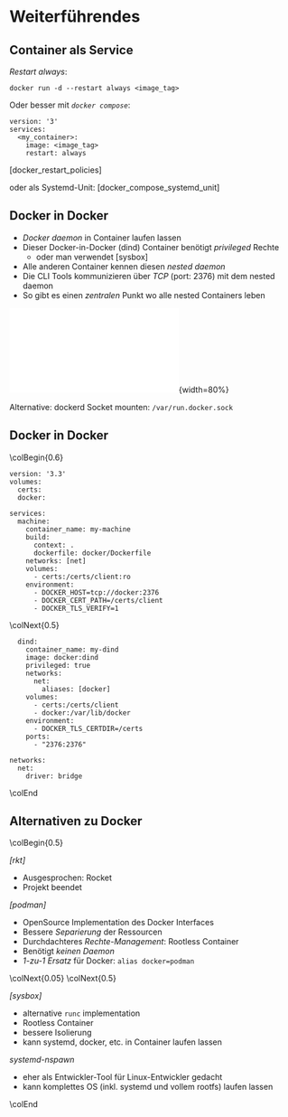 Weiterführendes
===============


Container als Service
---------------------

*Restart always*:

~~~ {.bash}
docker run -d --restart always <image_tag>
~~~

Oder besser mit *`docker compose`*:

~~~ {.yaml}
version: '3'
services:
  <my_container>:
    image: <image_tag>
    restart: always
~~~

[docker_restart_policies]

oder als Systemd-Unit: [docker_compose_systemd_unit]


Docker in Docker
----------------

* *Docker daemon* in Container laufen lassen
* Dieser Docker-in-Docker (dind) Container benötigt *privileged* Rechte
  * oder man verwendet [sysbox]
* Alle anderen Container kennen diesen *nested daemon*
* Die CLI Tools kommunizieren über *TCP* (port: 2376) mit dem nested daemon
* So gibt es einen *zentralen* Punkt wo alle nested Containers leben

![dind](images/dind.pdf){width=80%}

Alternative: dockerd Socket mounten: `/var/run.docker.sock`


Docker in Docker
----------------

\colBegin{0.6}

~~~ {.yaml}
version: '3.3'
volumes:
  certs:
  docker:

services:
  machine:
    container_name: my-machine
    build:
      context: .
      dockerfile: docker/Dockerfile
    networks: [net]
    volumes:
      - certs:/certs/client:ro
    environment:
      - DOCKER_HOST=tcp://docker:2376
      - DOCKER_CERT_PATH=/certs/client
      - DOCKER_TLS_VERIFY=1
~~~

\colNext{0.5}

~~~ {.yaml}
  dind:
    container_name: my-dind
    image: docker:dind
    privileged: true
    networks:
      net:
        aliases: [docker]
    volumes:
      - certs:/certs/client
      - docker:/var/lib/docker
    environment:
      - DOCKER_TLS_CERTDIR=/certs
    ports:
      - "2376:2376"

networks:
  net:
    driver: bridge
~~~

\colEnd


Alternativen zu Docker
----------------------

\colBegin{0.5}

*[rkt]*

* Ausgesprochen: Rocket
* Projekt beendet

*[podman]*

* OpenSource Implementation des Docker Interfaces
* Bessere *Separierung* der Ressourcen
* Durchdachteres *Rechte-Management*: Rootless Container
* Benötigt *keinen Daemon*
* *1-zu-1 Ersatz* für Docker: `alias docker=podman`

\colNext{0.05}
\colNext{0.5}

*[sysbox]*

* alternative `runc` implementation
* Rootless Container
* bessere Isolierung
* kann systemd, docker, etc. in Container laufen lassen

*systemd-nspawn*

* eher als Entwickler-Tool für Linux-Entwickler gedacht
* kann komplettes OS (inkl. systemd und vollem rootfs) laufen lassen

\colEnd
